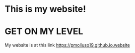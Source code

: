 # This is my website!

# GET ON MY LEVEL

My website is at this link https://pmolluso19.github.io.website
